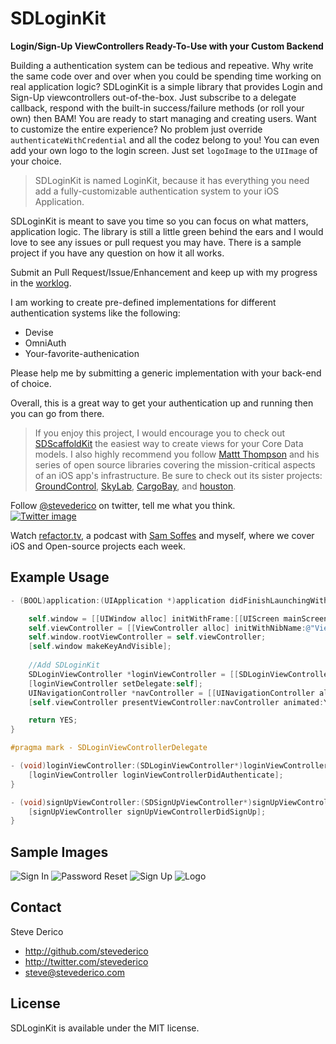 SDLoginKit
=======
**Login/Sign-Up ViewControllers Ready-To-Use with your Custom Backend**

Building a authentication system can be tedious and repeative. Why write the same code over and over when you could be spending time working on real application logic? SDLoginKit is a simple library that provides Login and Sign-Up viewcontrollers out-of-the-box. Just subscribe to a delegate callback, respond with the built-in success/failure methods (or roll your own) then BAM! You are ready to start managing and creating users. Want to customize the entire experience? No problem just override `authenticateWithCredential` and all the codez belong to you! You can even add your own logo to the login screen. Just set `logoImage` to the `UIImage` of your choice.

> SDLoginKit is named LoginKit, because it has everything you need add a fully-customizable authentication system to your iOS Application.

SDLoginKit is meant to save you time so you can focus on what matters, application logic. The library is still a little green behind the ears and I would love to see any issues or pull request you may have. There is a sample project if you have any question on how it all works.

Submit an Pull Request/Issue/Enhancement and keep up with my progress in the [worklog](https://github.com/stevederico/SDLoginKit/blob/master/_worklog).

I am working to create pre-defined implementations for different authentication systems like the following:
* Devise
* OmniAuth
* Your-favorite-authenication

Please help me by submitting a generic implementation with your back-end of choice.

Overall, this is a great way to get your authentication up and running then you can go from there.

> If you enjoy this project, I would encourage you to check out [SDScaffoldKit](http://www.github.com/stevederico/SDScaffoldKit) the easiest way to create views for your Core Data models. I also highly recommend you follow [Mattt Thompson](http://www.github.com/mattt) and his series of open source libraries covering the mission-critical aspects of an iOS app's infrastructure. Be sure to check out its sister projects: [GroundControl](https://github.com/mattt/GroundControl), [SkyLab](https://github.com/mattt/SkyLab), [CargoBay](https://github.com/mattt/CargoBay), and [houston](https://github.com/mattt/houston).

Follow [@stevederico](http://www.twitter.com/stevederico) on twitter, tell me what you think.  
[![Twitter image](http://f.cl.ly/items/1X0V1N003j2h192x3J0Z/Screen%20Shot%202013-02-11%20at%2012.48.45%20AM.png)](http://www.twitter.com/stevederico)

Watch [refactor.tv](http://www.refactor.tv), a podcast with [Sam Soffes](http://www.twitter.com/soffes) and myself, where we cover iOS and Open-source projects each week.

## Example Usage
```objective-c
- (BOOL)application:(UIApplication *)application didFinishLaunchingWithOptions:(NSDictionary *)launchOptions {

    self.window = [[UIWindow alloc] initWithFrame:[[UIScreen mainScreen] bounds]];
    self.viewController = [[ViewController alloc] initWithNibName:@"ViewController" bundle:nil];
    self.window.rootViewController = self.viewController;
    [self.window makeKeyAndVisible];
    
    //Add SDLoginKit
    SDLoginViewController *loginViewController = [[SDLoginViewController alloc] init];
    [loginViewController setDelegate:self];
    UINavigationController *navController = [[UINavigationController alloc] initWithRootViewController:loginViewController];
    [self.viewController presentViewController:navController animated:YES completion:nil];

    return YES;
}

#pragma mark - SDLoginViewControllerDelegate

- (void)loginViewController:(SDLoginViewController*)loginViewController authenticateWithCredential:(NSURLCredential*)credential{
    [loginViewController loginViewControllerDidAuthenticate];
}

- (void)signUpViewController:(SDSignUpViewController*)signUpViewController signUpWithCredentials:(NSDictionary*)credentials{
    [signUpViewController signUpViewControllerDidSignUp];      
}
```
## Sample Images
![Sign In](http://dl.dropbox.com/u/12035142/Screenshots/3.png)
![Password Reset](http://dl.dropbox.com/u/12035142/Screenshots/4.png)
![Sign Up](http://dl.dropbox.com/u/12035142/Screenshots/5.png)
![Logo](http://dl.dropbox.com/u/12035142/Screenshots/su.png)
## Contact

Steve Derico

- http://github.com/stevederico
- http://twitter.com/stevederico
- steve@stevederico.com

## License


SDLoginKit is available under the MIT license. 
